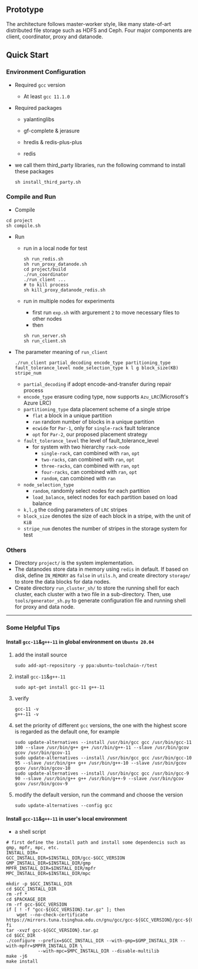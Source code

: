 ## Prototype

The architecture follows master-worker style, like many state-of-art distributed file storage such as HDFS and Ceph. Four major components are client, coordinator, proxy and datanode. 

## Quick Start

### Environment Configuration

- Required `gcc` version

  - At least `gcc 11.1.0`

- Required packages

  * yalantinglibs

  * gf-complete & jerasure

  * hredis & redis-plus-plus

  * redis

- we call them third_party libraries, run the following command to install these packages

  ```shell
  sh install_third_party.sh
  ```

### Compile and Run

- Compile

```shell
cd project
sh compile.sh
```

- Run

  - run in a local node for test

    ```shell
    sh run_redis.sh
    sh run_proxy_datanode.sh
    cd project/build
    ./run_coordinator
    ./run_client ...
    # to kill process
    sh kill_proxy_datanode_redis.sh
    ```

  - run in multiple nodes for experiments

    - first run `exp.sh` with argurement `2` to move necessary files to other nodes
    - then

    ```shell
    sh run_server.sh
    sh run_client.sh
    ```


- The parameter meaning of `run_client`

  ```shell
  ./run_client partial_decoding encode_type partitioning_type fault_tolerance_level node_selection_type k l g block_size(KB) stripe_num
  ```

  - `partial_decoding` if adopt encode-and-transfer during repair process
  - `encode_type` erasure coding type, now supports `Azu_LRC`(Microsoft's Azure LRC)
  - `partitioning_type` data placement scheme of a single stripe
    - `flat` a block in a unique partition
    - `ran` random number of blocks in a unique partition
    - `ecwide` for `Par-1`, only for `single-rack` fault tolerance
    - `opt` for `Par-2`, our proposed placement strategy
  - `fault_tolerance_level` the level of fault_tolerance_level
    - for system with two hierarchy `rack-node`
      - `single-rack`, can combined with `ran`, `opt`
      - `two-racks`, can combined with `ran`, `opt` 
      - `three-racks`, can combined with `ran`, `opt`
      - `four-racks`, can combined with `ran`, `opt`
      - `random`, can combined with `ran`
  - `node_selection_type`
    - `random`, randomly select nodes for each partition
    - `load_balance`, select nodes for each partition based on load balance
  - `k,l,g` the coding parameters of `LRC` stripes
  - `block_size` denotes the size of each block in a stripe, with the unit of `KiB`
  - `stripe_num` denotes the number of stripes in the storage system for test

### Others

- Directory `project/` is the system implementation.
- The datanodes store data in memory using `redis` in default. If based on disk, define `IN_MEMORY` as `false` in `utils.h`, and create directory `storage/` to store the data blocks for data nodes.
- Create directory `run_cluster_sh/` to store the running shell for each cluster, each cluster with a two file in a sub-directory. Then, use `tools/generator_sh.py` to generate configuration file and running shell for proxy and data node.

------

### Some Helpful Tips

#### Install `gcc-11`&`g++-11` in global environment on `Ubuntu 20.04`

1. add the install source

   ```shell
   sudo add-apt-repository -y ppa:ubuntu-toolchain-r/test
   ```

2. install `gcc-11`&`g++-11`

   ```shell
   sudo apt-get install gcc-11 g++-11
   ```

3. verify

   ```shell
   gcc-11 -v
   g++-11 -v
   ```

4. set the priority of different `gcc` versions, the one with the highest score is regarded as the default one, for example

   ```
   sudo update-alternatives --install /usr/bin/gcc gcc /usr/bin/gcc-11 100 --slave /usr/bin/g++ g++ /usr/bin/g++-11 --slave /usr/bin/gcov gcov /usr/bin/gcov-11
   sudo update-alternatives --install /usr/bin/gcc gcc /usr/bin/gcc-10 95 --slave /usr/bin/g++ g++ /usr/bin/g++-10 --slave /usr/bin/gcov gcov /usr/bin/gcov-10
   sudo update-alternatives --install /usr/bin/gcc gcc /usr/bin/gcc-9 90 --slave /usr/bin/g++ g++ /usr/bin/g++-9 --slave /usr/bin/gcov gcov /usr/bin/gcov-9
   ```

5. modify the default version, run the command and choose the version

   ```
   sudo update-alternatives --config gcc
   ```

#### Install `gcc-11`&`g++-11` in user's local environment

- a shell script

```shell
# first define the install path and install some dependencis such as gmp, mpfr, mpc, etc.
INSTALL_DIR=
GCC_INSTALL_DIR=$INSTALL_DIR/gcc-$GCC_VERSION
GMP_INSTALL_DIR=$INSTALL_DIR/gmp
MPFR_INSTALL_DIR=$INSTALL_DIR/mpfr
MPC_INSTALL_DIR=$INSTALL_DIR/mpc

mkdir -p $GCC_INSTALL_DIR
cd $GCC_INSTALL_DIR
rm -rf *
cd $PACKAGE_DIR
rm -rf gcc-$GCC_VERSION
if [ ! -f "gcc-${GCC_VERSION}.tar.gz" ]; then
	wget --no-check-certificate https://mirrors.tuna.tsinghua.edu.cn/gnu/gcc/gcc-${GCC_VERSION}/gcc-${GCC_VERSION}.tar.gz
fi
tar -xvzf gcc-${GCC_VERSION}.tar.gz
cd $GCC_DIR
./configure --prefix=$GCC_INSTALL_DIR --with-gmp=$GMP_INSTALL_DIR --with-mpfr=$MPFR_INSTALL_DIR \
			--with-mpc=$MPC_INSTALL_DIR --disable-multilib 
make -j6
make install
```

